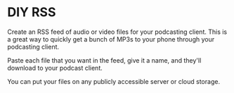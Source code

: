 DIY RSS
==================

Create an RSS feed of audio or video files for your podcasting client. This is a great way to quickly get a bunch of MP3s to your phone through your podcasting client. 

Paste each file that you want in the feed, give it a name, and they'll download to your podcast client.

You can put your files on any publicly accessible server or cloud storage.
